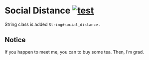 # Social Distance [![test](https://github.com/1s22s1/social_distance/actions/workflows/ci.yml/badge.svg)](https://github.com/1s22s1/social_distance/actions/workflows/ci.yml)

String class is added `String#social_distance` .

## Notice

If you happen to meet me, you can to buy some tea. Then, I’m grad.
